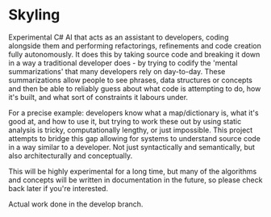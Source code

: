 # Skyling

Experimental C# AI that acts as an assistant to developers, coding alongside them and performing refactorings, refinements and code creation fully autonomously. It does this by taking source code and breaking it down in a way a traditional developer does - by trying to codify the 'mental summarizations' that many developers rely on day-to-day. These summarizations allow people to see phrases, data structures or concepts and then be able to reliably guess about what code is attempting to do, how it's built, and what sort of constraints it labours under. 

For a precise example: developers know what a map/dictionary is, what it's good at, and how to use it, but trying to work these out by using static analysis is tricky, computationally lengthy, or just impossible. This project attempts to bridge this gap allowing for systems to understand source code in a way similar to a developer. Not just syntactically and semantically, but also architecturally and conceptually.

This will be highly experimental for a long time, but many of the algorithms and concepts will be written in documentation in the future, so please check back later if you're interested. 

Actual work done in the develop branch.
